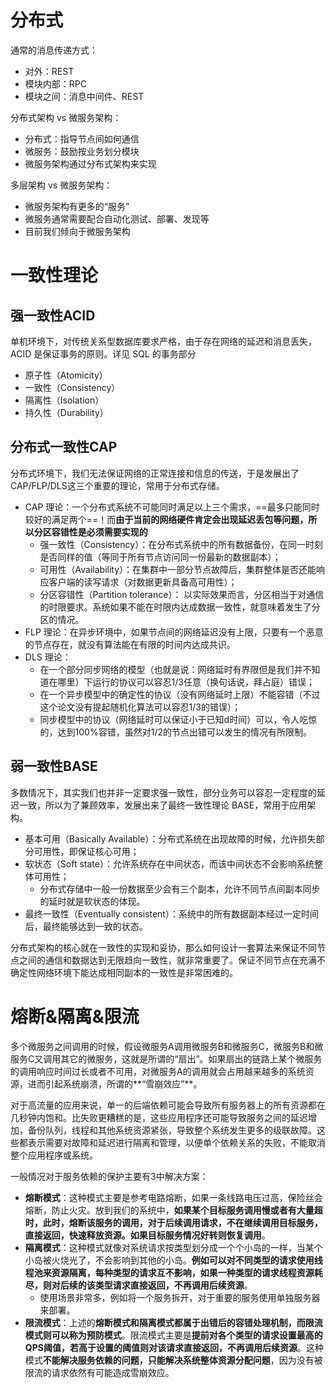 # 分布式

通常的消息传递方式：

- 对外：REST
- 模块内部：RPC
- 模块之间：消息中间件、REST

分布式架构 vs 微服务架构：

- 分布式：指导节点间如何通信
- 微服务：鼓励按业务划分模块
- 微服务架构通过分布式架构来实现

多层架构 vs 微服务架构：

- 微服务架构有更多的“服务”
- 微服务通常需要配合自动化测试、部署、发现等
- 目前我们倾向于微服务架构



# 一致性理论

## 强一致性ACID

单机环境下，对传统关系型数据库要求严格，由于存在网络的延迟和消息丢失，ACID 是保证事务的原则。详见 SQL 的事务部分

- 原子性（Atomicity）
- 一致性（Consistency）
- 隔离性（Isolation）
- 持久性（Durability）



## 分布式一致性CAP

分布式环境下，我们无法保证网络的正常连接和信息的传送，于是发展出了CAP/FLP/DLS这三个重要的理论，常用于分布式存储。

- CAP 理论：一个分布式系统不可能同时满足以上三个需求，==最多只能同时较好的满足两个==！而**由于当前的网络硬件肯定会出现延迟丢包等问题，所以分区容错性是必须需要实现的**
  - 强一致性（Consistency）：在分布式系统中的所有数据备份，在同一时刻是否同样的值（等同于所有节点访问同一份最新的数据副本）；
  - 可用性（Availability）：在集群中一部分节点故障后，集群整体是否还能响应客户端的读写请求（对数据更新具备高可用性）；
  - 分区容错性（Partition tolerance）： 以实际效果而言，分区相当于对通信的时限要求。系统如果不能在时限内达成数据一致性，就意味着发生了分区的情况。
- FLP 理论：在异步环境中，如果节点间的网络延迟没有上限，只要有一个恶意的节点存在，就没有算法能在有限的时间内达成共识。
- DLS 理论：
  - 在一个部分同步网络的模型（也就是说：网络延时有界限但是我们并不知道在哪里）下运行的协议可以容忍1/3任意（换句话说，拜占庭）错误；
  - 在一个异步模型中的确定性的协议（没有网络延时上限）不能容错（不过这个论文没有提起随机化算法可以容忍1/3的错误）；
  - 同步模型中的协议（网络延时可以保证小于已知d时间）可以，令人吃惊的，达到100%容错，虽然对1/2的节点出错可以发生的情况有所限制。



## 弱一致性BASE

多数情况下，其实我们也并非一定要求强一致性，部分业务可以容忍一定程度的延迟一致，所以为了兼顾效率，发展出来了最终一致性理论 BASE，常用于应用架构。

- 基本可用（Basically Available）：分布式系统在出现故障的时候，允许损失部分可用性，即保证核心可用；
- 软状态（Soft state）：允许系统存在中间状态，而该中间状态不会影响系统整体可用性；
  - 分布式存储中一般一份数据至少会有三个副本，允许不同节点间副本同步的延时就是软状态的体现。
- 最终一致性（Eventually consistent）：系统中的所有数据副本经过一定时间后，最终能够达到一致的状态。

分布式架构的核心就在一致性的实现和妥协，那么如何设计一套算法来保证不同节点之间的通信和数据达到无限趋向一致性，就非常重要了。保证不同节点在充满不确定性网络环境下能达成相同副本的一致性是非常困难的。



# 熔断&隔离&限流

多个微服务之间调用的时候，假设微服务A调用微服务B和微服务C，微服务B和微服务C又调用其它的微服务，这就是所谓的“扇出”。如果扇出的链路上某个微服务的调用响应时间过长或者不可用，对微服务A的调用就会占用越来越多的系统资源，进而引起系统崩溃，所谓的**“雪崩效应”**。

对于高流量的应用来说，单一的后端依赖可能会导致所有服务器上的所有资源都在几秒钟内饱和。比失败更糟糕的是，这些应用程序还可能导致服务之间的延迟增加，备份队列，线程和其他系统资源紧张，导致整个系统发生更多的级联故障。这些都表示需要对故障和延迟进行隔离和管理，以便单个依赖关系的失败，不能取消整个应用程序或系统。

一般情况对于服务依赖的保护主要有3中解决方案：

- **熔断模式**：这种模式主要是参考电路熔断，如果一条线路电压过高，保险丝会熔断，防止火灾。放到我们的系统中，**如果某个目标服务调用慢或者有大量超时，此时，熔断该服务的调用，对于后续调用请求，不在继续调用目标服务，直接返回，快速释放资源。如果目标服务情况好转则恢复调用**。
- **隔离模式**：这种模式就像对系统请求按类型划分成一个个小岛的一样，当某个小岛被火烧光了，不会影响到其他的小岛。**例如可以对不同类型的请求使用线程池来资源隔离，每种类型的请求互不影响，如果一种类型的请求线程资源耗尽，则对后续的该类型请求直接返回，不再调用后续资源**。
  - 使用场景非常多，例如将一个服务拆开，对于重要的服务使用单独服务器来部署。
- **限流模式**：上述的**熔断模式和隔离模式都属于出错后的容错处理机制，而限流模式则可以称为预防模式**。限流模式主要是**提前对各个类型的请求设置最高的QPS阈值，若高于设置的阈值则对该请求直接返回，不再调用后续资源**。这种模式**不能解决服务依赖的问题，只能解决系统整体资源分配问题**，因为没有被限流的请求依然有可能造成雪崩效应。


